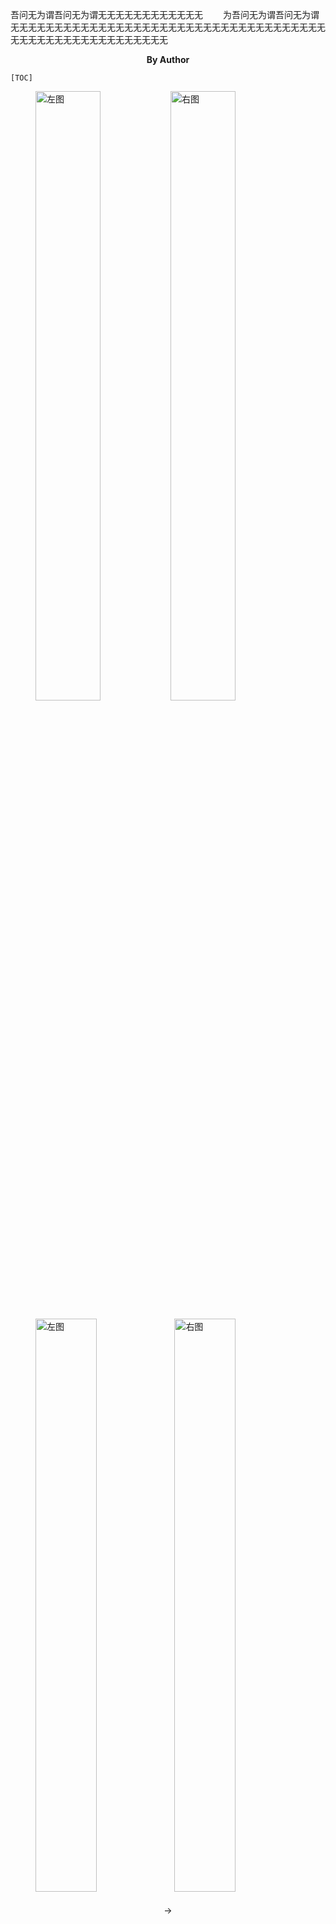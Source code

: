 吾问无为谓吾问无为谓无无无无无无无无无无无无
　　为吾问无为谓吾问无为谓无无无无无无无无无无无无无无无无无无无无无无无无无无无无无无无无无无无无无无无无无无无无无无无无无无无无无无

<center><b>By Author</b></center>

```
[TOC]
```

<div style="margin:auto;">
<figure class="clearfix" style="position: relative;" > 
<img src="img/1" alt="左图"
style="box-sizing:border-box; float:left; width:50%; padding-right:4px;"/>
<img src="img/2" alt="右图"
style="box-sizing:border-box; float:right; width:50%; padding-left:4px;"/> 
</figure> </div> <style>.clearfix::after {content: "";clear: both; display: table;}</style>

<div style="margin:auto;">
<figure class="clearfix" style="position: relative;" > 
<img src="img/1" alt="左图"
style="box-sizing:border-box; float:left; width:48.5%; padding-right:4px;"/>
<span style="position: absolute; top: 50%; left: 50%; transform: translate(-50%, -50%);">→</span>
<img src="img/2" alt="右图"
style="box-sizing:border-box; float:right; width:48.5%; padding-left:4px;"/> 
</figure> </div> <style>.clearfix::after {content: "";clear: both; display: table;}</style>
<div style="margin:auto;">
<figure class="clearfix" style="position: relative;" > 
<img src="img/1" alt="左图"
style="box-sizing:border-box; float:left; width:48.5%; padding-right:4px;"/>
<span style="position: absolute; top: 50%; left: 50%; transform: translate(-50%, -50%);">↔</span>
<img src="img/2" alt="右图"
style="box-sizing:border-box; float:right; width:48.5%; padding-left:4px;"/> 
</figure> </div> <style>.clearfix::after {content: "";clear: both; display: table;}</style>

display: float; float: left; width: 50%; margin: 0px 6px 6px 0px; 

display: float; float: right; width: 50%; margin: 0px 0px 6px 6px; 

width: 100%;

width: 50%;

width: 75%;

width: 85%;

<div style="text-align: left"> 敬礼！ </div>

<div style="text-align: right"> 2023年1月5日 </div>

<span style="font-size:2rem; background:yellow; color:red;">**Bang! Bang! Banki Banki Seiki Banki!**</span>

<ruby>後<rt>うしろ</rt>戸<rt>ど</rt>ノ</ruby><ruby>主<rt>ぬし</rt>也<rt>なり</rt></ruby>

| Mark | Character | Construct | Result |
| ---- | --------- | --------- | ------ |
| ̀     | a         | `a&#768;` | à      |
| ́     | a         | `a&#769;` | á      |
| ̂     | a         | `a&#770;` | â      |
| ̃     | a         | `a&#771;` | ã      |

`&nbsp;` `&#8209;`

<div class="author"><b>XXX&nbsp;&nbsp;&nbsp;&nbsp;&nbsp;&nbsp;&nbsp;&nbsp;XXXX</b><br /><b class="date">2023.7.9&nbsp;&nbsp;&nbsp;&nbsp;&nbsp;v0.2.7</b></div>
<style>
    h1, div.author {
        text-align: left !important;
        margin: 0px 0px 0px 0px !important;
		padding-left: 18px !important;
        border-left: 6px solid RoyalBlue !important;
        font-weight: bold !important;
    }
    h1 {
        font-size: 30px !important;
		font-family: "方正大标宋简体" !important;
		line-height: 1.7 !important;
    }
    div.author {
		padding-top: 14px !important;
        font-size: 16px !important;
		font-family: "Adobe 黑体 Std" !important;
    }
    b.date {
		padding-top: 14px !important;
        font-size: 16px !important;
		font-family: "DFYaSongGB Std W9" !important;
    }
</style>

<div style="page-break-after: always; break-after: page;"></div>

<span id=""> </span>
[](#)

$\newcommand{\def}[2]{\textbf{Def #1 . #2 }\quad}
\newcommand{\pro}[2]{\textbf{Property #1.#2}\;\;}
\newcommand{\thm}[2]{\textbf{Thm #1.#2}\quad}
\newcommand{\cor}[2]{\textbf{Cor #1.#2}\quad}
\newcommand{\pf}{\textbf{Proof}\quad}
\newcommand{\zb}{\quad\Box}
\newcommand{\exp}[2]{\textbf{Example #1.#2}\;\;}
\newcommand{\nb}{\textbf{n.b.}\quad}
\newcommand{\rmk}{\textbf{Remark}\quad}
\newcommand{\ps}{\textbf{p.s.}\quad}
\newcommand{\eg}{\textbf{e.g.}\quad}
\newcommand{\ord}[2]{\textrm{ord}_{#1}(#2)}
\newcommand{\bb}[1]{\mathbb{#1}}
\newcommand{\tt}[1]{\textbf{#1}}
\newcommand{\eq}{\equiv}
\newcommand{\en}[1]{\,#1}
\newcommand{\cd}{\,\cdots}
\newcommand{\qone}{\mathbb{①}\,}
\newcommand{\qtwo}{\mathbb{②}\,}
\newcommand{\qthr}{\mathbb{③}\,}
\newcommand{\qfou}{\mathbb{④}\,}
\newcommand{\qfiv}{\mathbb{⑤}\,}
\newcommand{\qsix}{\mathbb{⑥}\,}
\newcommand{\qsev}{\mathbb{⑦}\,}
\newcommand{\bm}[1]{\rm{（#1）}\,}
\newcommand{\yw}{\because}
\newcommand{\sy}{\therefore}
\newcommand{\ol}[1]{\varphi (#1)}
\newcommand{\jkh}[1]{\!<\!#1\!>\,}
\newcommand{\ykh}[1]{( #1 )}
\newcommand{\f}{\frac}
\newcommand{\ncmd}{\newcommand}
\newcommand{\Ra}{\,\Rightarrow\,}
\newcommand{\ra}{\,\rightarrow\,}
\newcommand{\Lra}{\,\Leftrightarrow\,}
\newcommand{\lra}{\,\leftrightarrow\,}
\newcommand{\La}{\,\Leftarrow\,}\newcommand{\la}{\,\leftarrow\,}
\ncmd{\ds}{\displaystyle}
\ncmd{\d}{\,\textrm{d}\,}
\ncmd{\red}[1]{\textcolor{red}{#1}}
\ncmd{\blue}[1]{\textcolor{blue}{#1}}
\ncmd{\green}[1]{\textcolor{green}{#1}}
\ncmd{\i}[2]{\int_{#1}^{#2}}
\ncmd{\ii}[2]{\iint_{#1}^{#2}}
\ncmd{\iii}[2]{\iiint_{#1}^{#2}}
\ncmd{\s}[2]{\sum_{#1}^{#2}}
\ncmd{\p}[2]{\prod_{#1}^{#2}}
\ncmd{\*}{^{*}}
\ncmd{\dkh}[1]{\left\{{#1}\right\}}
\ncmd{\zkh}[1]{\left[{#1}\right]}
\ncmd{\xkh}[1]{\left({#1}\right)}
\ncmd{\zdkh}[1]{\left\{{#1}\right.}
\ncmd{\zzkh}[1]{\left[{#1}\right.}
\ncmd{\zxkh}[1]{\left({#1}\right.}
\ncmd{\ydkh}[1]{\left.{#1}\right\}}
\ncmd{\yzkh}[1]{\left.{#1}\right]}
\ncmd{\yxkh}[1]{\left.{#1}\right)}$

